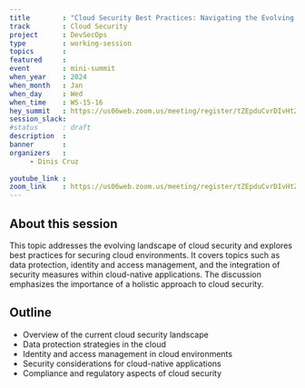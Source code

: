 ```yaml
---
title        : "Cloud Security Best Practices: Navigating the Evolving Landscape (Panel)"
track        : Cloud Security
project      : DevSecOps
type         : working-session
topics       : 
featured     :
event        : mini-summit
when_year    : 2024
when_month   : Jan
when_day     : Wed
when_time    : WS-15-16
hey_summit   : https://us06web.zoom.us/meeting/register/tZEpduCvrDIvHtZSL1ZSxjSK4BvukL6FrCXX
session_slack:
#status      : draft
description  :
banner       : 
organizers   :
     - Dinis Cruz
    
youtube_link : 
zoom_link    : https://us06web.zoom.us/meeting/register/tZEpduCvrDIvHtZSL1ZSxjSK4BvukL6FrCXX
---
```


## About this session
This topic addresses the evolving landscape of cloud security and explores best practices for securing cloud environments. It covers topics such as data protection, identity and access management, and the integration of security measures within cloud-native applications. The discussion emphasizes the importance of a holistic approach to cloud security.

## Outline
- Overview of the current cloud security landscape
- Data protection strategies in the cloud
- Identity and access management in cloud environments
- Security considerations for cloud-native applications
- Compliance and regulatory aspects of cloud security
